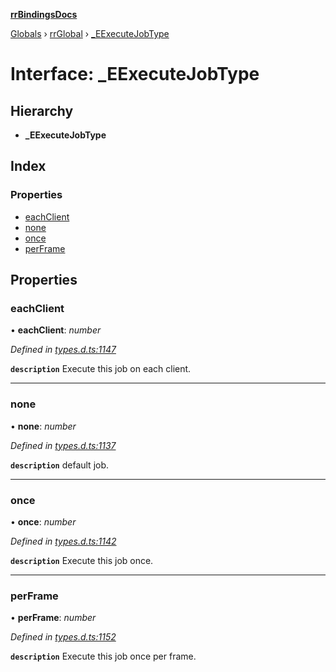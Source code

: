 **[rrBindingsDocs](../README.md)**

[Globals](../README.md) › [rrGlobal](../modules/rrglobal.md) › [_EExecuteJobType](rrglobal._eexecutejobtype.md)

# Interface: _EExecuteJobType

## Hierarchy

* **_EExecuteJobType**

## Index

### Properties

* [eachClient](rrglobal._eexecutejobtype.md#eachclient)
* [none](rrglobal._eexecutejobtype.md#none)
* [once](rrglobal._eexecutejobtype.md#once)
* [perFrame](rrglobal._eexecutejobtype.md#perframe)

## Properties

###  eachClient

• **eachClient**: *number*

*Defined in [types.d.ts:1147](https://github.com/Novalis15/RoyalRender-OpenExtensions/blob/5ba4523/rrNodeJS_rrBindings/nodeJS/lx64/v6/types.d.ts#L1147)*

**`description`** Execute this job on each client.

___

###  none

• **none**: *number*

*Defined in [types.d.ts:1137](https://github.com/Novalis15/RoyalRender-OpenExtensions/blob/5ba4523/rrNodeJS_rrBindings/nodeJS/lx64/v6/types.d.ts#L1137)*

**`description`** default job.

___

###  once

• **once**: *number*

*Defined in [types.d.ts:1142](https://github.com/Novalis15/RoyalRender-OpenExtensions/blob/5ba4523/rrNodeJS_rrBindings/nodeJS/lx64/v6/types.d.ts#L1142)*

**`description`** Execute this job once.

___

###  perFrame

• **perFrame**: *number*

*Defined in [types.d.ts:1152](https://github.com/Novalis15/RoyalRender-OpenExtensions/blob/5ba4523/rrNodeJS_rrBindings/nodeJS/lx64/v6/types.d.ts#L1152)*

**`description`** Execute this job once per frame.